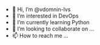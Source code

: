 - 👋 Hi, I’m @vdomnin-lvs
- 👀 I’m interested in DevOps
- 🌱 I’m currently learning Python
- 💞️ I’m looking to collaborate on ...
- 📫 How to reach me ...

<!---
vdomnin-lvs/vdomnin-lvs is a ✨ special ✨ repository because its `README.md` (this file) appears on your GitHub profile.
You can click the Preview link to take a look at your changes.
--->
